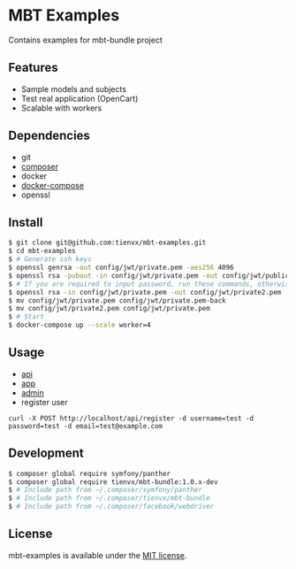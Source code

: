 # MBT Examples
Contains examples for mbt-bundle project

## Features
- Sample models and subjects
- Test real application (OpenCart)
- Scalable with workers

## Dependencies

- git
- [composer](https://getcomposer.org/download/)
- docker
- [docker-compose](https://docs.docker.com/compose/)
- openssl

## Install

```bash
$ git clone git@github.com:tienvx/mbt-examples.git
$ cd mbt-examples
$ # Generate ssh keys
$ openssl genrsa -out config/jwt/private.pem -aes256 4096
$ openssl rsa -pubout -in config/jwt/private.pem -out config/jwt/public.pem
$ # If you are required to input password, run these commands, otherwise skip them
$ openssl rsa -in config/jwt/private.pem -out config/jwt/private2.pem
$ mv config/jwt/private.pem config/jwt/private.pem-back
$ mv config/jwt/private2.pem config/jwt/private.pem
$ # Start
$ docker-compose up --scale worker=4
```

## Usage

- [api](http://localhost/api)
- [app](http://localhost:81)
- [admin](http://localhost:82)
- register user
```
curl -X POST http://localhost/api/register -d username=test -d password=test -d email=test@example.com
```

## Development

```bash
$ composer global require symfony/panther
$ composer global require tienvx/mbt-bundle:1.0.x-dev
$ # Include path from ~/.composer/symfony/panther
$ # Include path from ~/.composer/tienvx/mbt-bundle
$ # Include path from ~/.composer/facebook/webdriver
```

## License
mbt-examples is available under the [MIT license](LICENSE).

